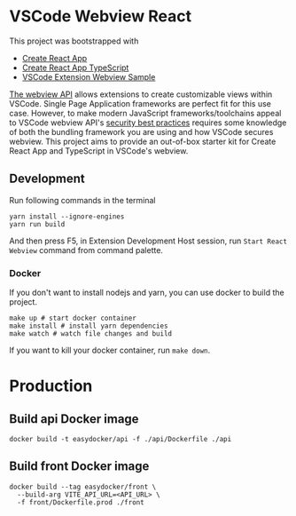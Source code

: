 # VSCode Webview React

This project was bootstrapped with 
* [Create React App](https://github.com/facebookincubator/create-react-app)
* [Create React App TypeScript](https://github.com/wmonk/create-react-app-typescript)
* [VSCode Extension Webview Sample](https://github.com/Microsoft/vscode-extension-samples/tree/master/webview-sample)

[The webview API](https://code.visualstudio.com/docs/extensions/webview) allows extensions to create customizable views within VSCode. Single Page Application frameworks are perfect fit for this use case. However, to make modern JavaScript frameworks/toolchains appeal to VSCode webview API's [security best practices](https://code.visualstudio.com/docs/extensions/webview#_security) requires some knowledge of both the bundling framework you are using and how VSCode secures webview. This project aims to provide an out-of-box starter kit for Create React App and TypeScript in VSCode's webview.

## Development

Run following commands in the terminal

```shell
yarn install --ignore-engines
yarn run build
```
And then press F5, in Extension Development Host session, run `Start React Webview` command from command palette.

### Docker

If you don't want to install nodejs and yarn, you can use docker to build the project.

```shell
make up # start docker container
make install # install yarn dependencies
make watch # watch file changes and build
```

If you want to kill your docker container, run `make down`.

# Production

## Build api Docker image

```shell
docker build -t easydocker/api -f ./api/Dockerfile ./api
```

## Build front Docker image

```shell
docker build --tag easydocker/front \
  --build-arg VITE_API_URL=<API_URL> \
  -f front/Dockerfile.prod ./front
```
